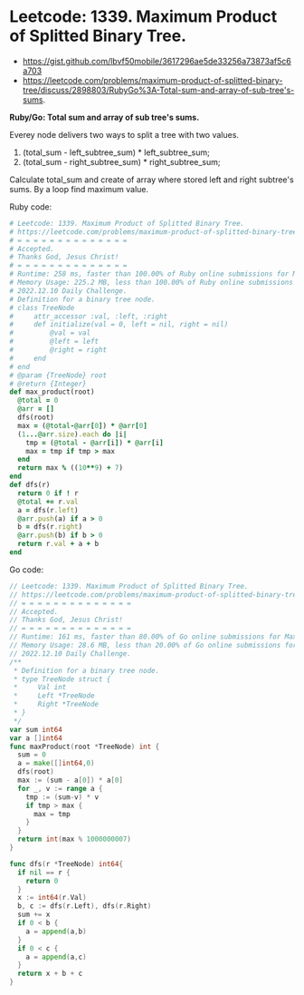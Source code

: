 # Leetcode: 1339. Maximum Product of Splitted Binary Tree.

- https://gist.github.com/lbvf50mobile/3617296ae5de33256a73873af5c6a703
- https://leetcode.com/problems/maximum-product-of-splitted-binary-tree/discuss/2898803/RubyGo%3A-Total-sum-and-array-of-sub-tree's-sums.

**Ruby/Go: Total sum and array of sub tree's sums.**

Everey node delivers two ways to split a tree with two values.

1. (total_sum - left_subtree_sum) * left_subtree_sum;
2. (total_sum - right_subtree_sum) * right_subtree_sum;

Calculate total_sum and create of array where stored left and right subtree's sums. By a loop find maximum value.


Ruby code:
```Ruby
# Leetcode: 1339. Maximum Product of Splitted Binary Tree.
# https://leetcode.com/problems/maximum-product-of-splitted-binary-tree/
# = = = = = = = = = = = = = =
# Accepted.
# Thanks God, Jesus Christ!
# = = = = = = = = = = = = = =
# Runtime: 258 ms, faster than 100.00% of Ruby online submissions for Maximum Product of Splitted Binary Tree.
# Memory Usage: 225.2 MB, less than 100.00% of Ruby online submissions for Maximum Product of Splitted Binary Tree.
# 2022.12.10 Daily Challenge.
# Definition for a binary tree node.
# class TreeNode
#     attr_accessor :val, :left, :right
#     def initialize(val = 0, left = nil, right = nil)
#         @val = val
#         @left = left
#         @right = right
#     end
# end
# @param {TreeNode} root
# @return {Integer}
def max_product(root)
  @total = 0
  @arr = []
  dfs(root)
  max = (@total-@arr[0]) * @arr[0]
  (1...@arr.size).each do |i|
    tmp = (@total - @arr[i]) * @arr[i]
    max = tmp if tmp > max
  end
  return max % ((10**9) + 7)
end
def dfs(r)
  return 0 if ! r
  @total += r.val
  a = dfs(r.left)
  @arr.push(a) if a > 0
  b = dfs(r.right)
  @arr.push(b) if b > 0
  return r.val + a + b
end
```
Go code:
```Go
// Leetcode: 1339. Maximum Product of Splitted Binary Tree.
// https://leetcode.com/problems/maximum-product-of-splitted-binary-tree/
// = = = = = = = = = = = = = =
// Accepted.
// Thanks God, Jesus Christ!
// = = = = = = = = = = = = = =
// Runtime: 161 ms, faster than 80.00% of Go online submissions for Maximum Product of Splitted Binary Tree.
// Memory Usage: 28.6 MB, less than 20.00% of Go online submissions for Maximum Product of Splitted Binary Tree.
// 2022.12.10 Daily Challenge.
/**
 * Definition for a binary tree node.
 * type TreeNode struct {
 *     Val int
 *     Left *TreeNode
 *     Right *TreeNode
 * }
 */
var sum int64
var a []int64
func maxProduct(root *TreeNode) int {
  sum = 0
  a = make([]int64,0)
  dfs(root)
  max := (sum - a[0]) * a[0]
  for _, v := range a {
    tmp := (sum-v) * v
    if tmp > max {
      max = tmp
    }
  }
  return int(max % 1000000007)
}

func dfs(r *TreeNode) int64{
  if nil == r {
    return 0
  }
  x := int64(r.Val)
  b, c := dfs(r.Left), dfs(r.Right)
  sum += x
  if 0 < b {
    a = append(a,b)
  }
  if 0 < c {
    a = append(a,c)
  }
  return x + b + c
}
```
